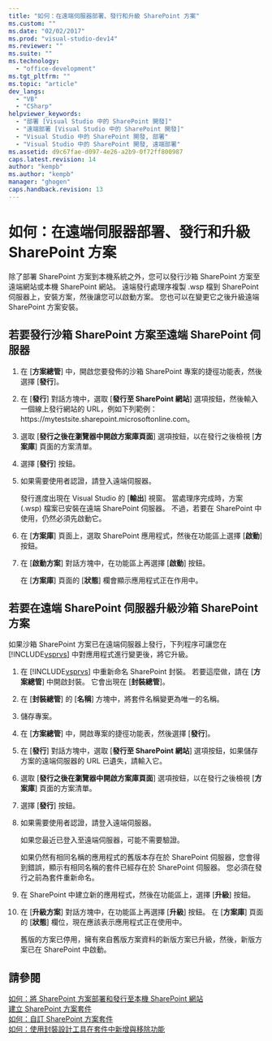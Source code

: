 ```yaml
---
title: "如何：在遠端伺服器部署、發行和升級 SharePoint 方案"
ms.custom: ""
ms.date: "02/02/2017"
ms.prod: "visual-studio-dev14"
ms.reviewer: ""
ms.suite: ""
ms.technology: 
  - "office-development"
ms.tgt_pltfrm: ""
ms.topic: "article"
dev_langs: 
  - "VB"
  - "CSharp"
helpviewer_keywords: 
  - "部署 [Visual Studio 中的 SharePoint 開發]"
  - "遠端部署 [Visual Studio 中的 SharePoint 開發]"
  - "Visual Studio 中的 SharePoint 開發, 部署"
  - "Visual Studio 中的 SharePoint 開發, 遠端部署"
ms.assetid: d9c67fae-d097-4e26-a2b9-0f72ff800987
caps.latest.revision: 14
author: "kempb"
ms.author: "kempb"
manager: "ghogen"
caps.handback.revision: 13
---
```

# 如何：在遠端伺服器部署、發行和升級 SharePoint 方案
  除了部署 SharePoint 方案到本機系統之外，您可以發行沙箱 SharePoint 方案至遠端網站或本機 SharePoint 網站。  遠端發行處理序複製 .wsp 檔到 SharePoint 伺服器上，安裝方案，然後讓您可以啟動方案。  您也可以在變更它之後升級遠端 SharePoint 方案安裝。  
  
## 若要發行沙箱 SharePoint 方案至遠端 SharePoint 伺服器  
  
1.  在 \[**方案總管**\] 中，開啟您要發佈的沙箱 SharePoint 專案的捷徑功能表，然後選擇 \[**發行**\]。  
  
2.  在 \[**發行**\] 對話方塊中，選取 \[**發行至 SharePoint 網站**\] 選項按鈕，然後輸入一個線上發行網站的 URL，例如下列範例：https:\/\/mytestsite.sharepoint.microsoftonline.com。  
  
3.  選取 \[**發行之後在瀏覽器中開啟方案庫頁面**\] 選項按鈕，以在發行之後檢視 \[**方案庫**\] 頁面的方案清單。  
  
4.  選擇 \[**發行**\] 按鈕。  
  
5.  如果需要使用者認證，請登入遠端伺服器。  
  
     發行進度出現在 Visual Studio 的 \[**輸出**\] 視窗。  當處理序完成時，方案 \(.wsp\) 檔案已安裝在遠端 SharePoint 伺服器。  不過，若要在 SharePoint 中使用，仍然必須先啟動它。  
  
6.  在 \[**方案庫**\] 頁面上，選取 SharePoint 應用程式，然後在功能區上選擇 \[**啟動**\] 按鈕。  
  
7.  在 \[**啟動方案**\] 對話方塊中，在功能區上再選擇 \[**啟動**\] 按鈕。  
  
     在 \[**方案庫**\] 頁面的 \[**狀態**\] 欄會顯示應用程式正在作用中。  
  
## 若要在遠端 SharePoint 伺服器升級沙箱 SharePoint 方案  
 如果沙箱 SharePoint 方案已在遠端伺服器上發行，下列程序可讓您在 [!INCLUDE[vsprvs](../sharepoint/includes/vsprvs-md.md)] 中對應用程式進行變更後，將它升級。  
  
1.  在 [!INCLUDE[vsprvs](../sharepoint/includes/vsprvs-md.md)] 中重新命名 SharePoint 封裝。  若要這麼做，請在 \[**方案總管**\] 中開啟封裝。  它會出現在 \[**封裝總管**\]。  
  
2.  在 \[**封裝總管**\] 的 \[**名稱**\] 方塊中，將套件名稱變更為唯一的名稱。  
  
3.  儲存專案。  
  
4.  在 \[**方案總管**\] 中，開啟專案的捷徑功能表，然後選擇 \[**發行**\]。  
  
5.  在 \[**發行**\] 對話方塊中，選取 \[**發行至 SharePoint 網站**\] 選項按鈕，如果儲存方案的遠端伺服器的 URL 已遺失，請輸入它。  
  
6.  選取 \[**發行之後在瀏覽器中開啟方案庫頁面**\] 選項按鈕，以在發行之後檢視 \[**方案庫**\] 頁面的方案清單。  
  
7.  選擇 \[**發行**\] 按鈕。  
  
8.  如果需要使用者認證，請登入遠端伺服器。  
  
     如果您最近已登入至遠端伺服器，可能不需要驗證。  
  
     如果仍然有相同名稱的應用程式的舊版本存在於 SharePoint 伺服器，您會得到錯誤，顯示有相同名稱的套件已經存在於 SharePoint 伺服器。  您必須在發行之前為套件重新命名。  
  
9. 在 SharePoint 中建立新的應用程式，然後在功能區上，選擇 \[**升級**\] 按鈕。  
  
10. 在 \[**升級方案**\] 對話方塊中，在功能區上再選擇 \[**升級**\] 按鈕。  在 \[**方案庫**\] 頁面的 \[**狀態**\] 欄位，現在應該表示應用程式正在使用中。  
  
     舊版的方案已停用，擁有來自舊版方案資料的新版方案已升級，然後，新版方案已在 SharePoint 中啟動。  
  
## 請參閱  
 [如何：將 SharePoint 方案部署和發行至本機 SharePoint 網站](../sharepoint/how-to-deploy-and-publish-a-sharepoint-solution-to-a-local-sharepoint-site.md)   
 [建立 SharePoint 方案套件](../sharepoint/creating-sharepoint-solution-packages.md)   
 [如何：自訂 SharePoint 方案套件](../sharepoint/how-to-customize-a-sharepoint-solution-package.md)   
 [如何：使用封裝設計工具在套件中新增與移除功能](../sharepoint/how-to-add-and-remove-features-and-items-to-a-package-by-using-the-package-designer.md)  
  
  